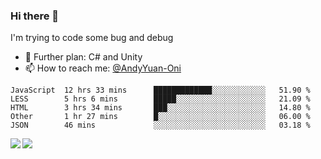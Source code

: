 ### Hi there 👋

I'm trying to code some bug and debug

- 🌱 Further plan: C# and Unity
- 📫 How to reach me: [@AndyYuan-Oni](https://github.com/AndyYuan-Oni)


<!--START_SECTION:waka-->
```text
JavaScript  12 hrs 33 mins      █████████████░░░░░░░░░░░░   51.90 % 
LESS        5 hrs 6 mins        █████░░░░░░░░░░░░░░░░░░░░   21.09 % 
HTML        3 hrs 34 mins       ███░░░░░░░░░░░░░░░░░░░░░░   14.80 % 
Other       1 hr 27 mins        █░░░░░░░░░░░░░░░░░░░░░░░░   06.00 % 
JSON        46 mins             ░░░░░░░░░░░░░░░░░░░░░░░░░   03.18 %
```
<!--END_SECTION:waka-->

  <!--**AndyYuan-Oni/AndyYuan-Oni** is a ✨ _special_ ✨ repository because its `README.md` (this file) appears on your GitHub profile.-->
<!--[![Top Langs](https://github-readme-stats.vercel.app/api/top-langs/?username=AndyYUan-Oni&layout=compact)](https://github.com/AndyYUan-Oni/github-readme-stats)-->
<a href="https://github.com/AndyYUan-Oni/github-readme-stats">
  <img align="left" src="https://github-readme-stats.vercel.app/api?username=AndyYUan-Oni&hide=stars" />
</a>
<a href="https://github.com/AndyYUan-Oni/github-readme-stats">
  <img align="left" src="https://github-readme-stats.vercel.app/api/top-langs/?username=AndyYUan-Oni&layout=compact" />
</a>

